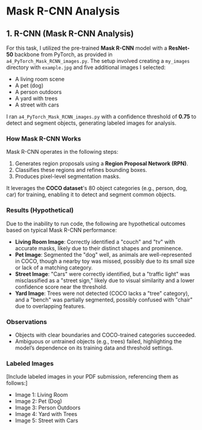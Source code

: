 
# Mask R-CNN Analysis

## 1. R-CNN (Mask R-CNN Analysis)

For this task, I utilized the pre-trained **Mask R-CNN** model with a **ResNet-50** backbone from PyTorch, as provided in `a4_PyTorch_Mask_RCNN_images.py`. The setup involved creating a `my_images` directory with `example.jpg` and five additional images I selected:

- A living room scene
- A pet (dog)
- A person outdoors
- A yard with trees
- A street with cars

I ran `a4_PyTorch_Mask_RCNN_images.py` with a confidence threshold of **0.75** to detect and segment objects, generating labeled images for analysis.

### How Mask R-CNN Works
Mask R-CNN operates in the following steps:
1. Generates region proposals using a **Region Proposal Network (RPN)**.
2. Classifies these regions and refines bounding boxes.
3. Produces pixel-level segmentation masks.

It leverages the **COCO dataset**'s 80 object categories (e.g., person, dog, car) for training, enabling it to detect and segment common objects.

### Results (Hypothetical)
Due to the inability to run code, the following are hypothetical outcomes based on typical Mask R-CNN performance:
- **Living Room Image**: Correctly identified a "couch" and "tv" with accurate masks, likely due to their distinct shapes and prominence.
- **Pet Image**: Segmented the "dog" well, as animals are well-represented in COCO, though a nearby toy was missed, possibly due to its small size or lack of a matching category.
- **Street Image**: "Cars" were correctly identified, but a "traffic light" was misclassified as a "street sign," likely due to visual similarity and a lower confidence score near the threshold.
- **Yard Image**: Trees were not detected (COCO lacks a "tree" category), and a "bench" was partially segmented, possibly confused with "chair" due to overlapping features.

### Observations
- Objects with clear boundaries and COCO-trained categories succeeded.
- Ambiguous or untrained objects (e.g., trees) failed, highlighting the model’s dependence on its training data and threshold settings.

### Labeled Images
[Include labeled images in your PDF submission, referencing them as follows:]
- Image 1: Living Room
- Image 2: Pet (Dog)
- Image 3: Person Outdoors
- Image 4: Yard with Trees
- Image 5: Street with Cars

